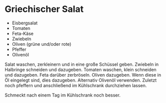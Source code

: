 # Griechischer Salat

* Eisbergsalat
* Tomaten
* Feta-Käse
* Zwiebeln
* Oliven (grüne und/oder rote)
* Pfeffer
* Olivenöl

Salat waschen, zerkleinern und in eine große Schüssel geben. Zwiebeln in
Halbringe schneiden und dazugeben. Tomaten waschen, klein schneiden und
dazugeben. Feta darüber zerbröseln. Oliven dazugeben. Wenn diese in Öl
eingelegt sind, dies dazugeben. Alternativ Olivenöl verwenden. Zuletzt noch
pfeffern und anschließend im Kühlschrank durchziehen lassen.

Schmeckt nach einem Tag im Kühlschrank noch besser.
